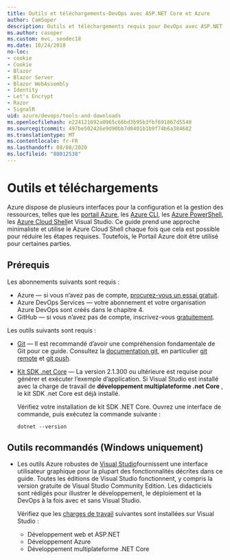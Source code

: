 ```yaml
---
title: Outils et téléchargements-DevOps avec ASP.NET Core et Azure
author: CamSoper
description: Outils et téléchargements requis pour DevOps avec ASP.NET Core et Azure.
ms.author: casoper
ms.custom: mvc, seodec18
ms.date: 10/24/2018
no-loc:
- cookie
- Cookie
- Blazor
- Blazor Server
- Blazor WebAssembly
- Identity
- Let's Encrypt
- Razor
- SignalR
uid: azure/devops/tools-and-downloads
ms.openlocfilehash: e224121692a0965c66bd3b95b3fbf691867d5548
ms.sourcegitcommit: 497be502426e9d90bb7d0401b1b9f74b6a384682
ms.translationtype: MT
ms.contentlocale: fr-FR
ms.lasthandoff: 08/08/2020
ms.locfileid: "88012538"
---
```

# <a name="tools-and-downloads"></a>Outils et téléchargements

Azure dispose de plusieurs interfaces pour la configuration et la gestion des ressources, telles que les [portail Azure](https://portal.azure.com), les [Azure CLI](/cli/azure/), les [Azure PowerShell](/powershell/azure/overview), les [Azure Cloud Shell](https://shell.azure.com/bash)et Visual Studio. Ce guide prend une approche minimaliste et utilise le Azure Cloud Shell chaque fois que cela est possible pour réduire les étapes requises. Toutefois, le Portail Azure doit être utilisé pour certaines parties.

## <a name="prerequisites"></a>Prérequis

Les abonnements suivants sont requis :

* Azure &mdash; si vous n’avez pas de compte, [procurez-vous un essai gratuit](https://azure.microsoft.com/free/dotnet/).
* Azure DevOps Services &mdash; votre abonnement et votre organisation Azure DevOps sont créés dans le chapitre 4.
* GitHub &mdash; si vous n’avez pas de compte, inscrivez-vous [gratuitement](https://github.com/join).

Les outils suivants sont requis :

* [Git](https://git-scm.com/downloads) &mdash; Il est recommandé d’avoir une compréhension fondamentale de Git pour ce guide. Consultez la [documentation git](https://git-scm.com/doc), en particulier [git remote](https://git-scm.com/docs/git-remote) et [git push](https://git-scm.com/docs/git-push).
* [Kit SDK .net Core](https://dotnet.microsoft.com/download/) &mdash; La version 2.1.300 ou ultérieure est requise pour générer et exécuter l’exemple d’application. Si Visual Studio est installé avec la charge de travail de **développement multiplateforme .net Core** , le kit SDK .net Core est déjà installé.

    Vérifiez votre installation de kit SDK .NET Core. Ouvrez une interface de commande, puis exécutez la commande suivante :

    ```dotnetcli
    dotnet --version
    ```

## <a name="recommended-tools-windows-only"></a>Outils recommandés (Windows uniquement)

* Les outils Azure robustes de [Visual Studio](https://visualstudio.microsoft.com)fournissent une interface utilisateur graphique pour la plupart des fonctionnalités décrites dans ce guide. Toutes les éditions de Visual Studio fonctionnent, y compris la version gratuite de Visual Studio Community Edition. Les didacticiels sont rédigés pour illustrer le développement, le déploiement et la DevOps à la fois avec et sans Visual Studio.

  Vérifiez que les [charges de travail](/visualstudio/install/modify-visual-studio) suivantes sont installées sur Visual Studio :

  * Développement web et ASP.NET
  * Développement Azure
  * Développement multiplateforme .NET Core
